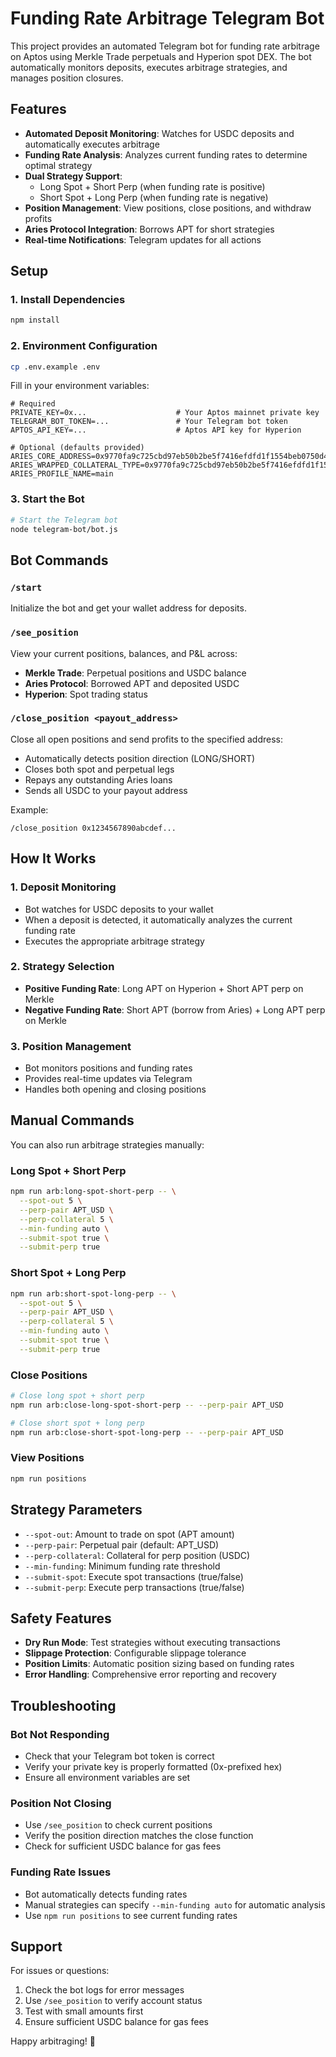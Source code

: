 # Funding Rate Arbitrage Telegram Bot

This project provides an automated Telegram bot for funding rate arbitrage on Aptos using Merkle Trade perpetuals and Hyperion spot DEX. The bot automatically monitors deposits, executes arbitrage strategies, and manages position closures.

## Features

- **Automated Deposit Monitoring**: Watches for USDC deposits and automatically executes arbitrage
- **Funding Rate Analysis**: Analyzes current funding rates to determine optimal strategy
- **Dual Strategy Support**: 
  - Long Spot + Short Perp (when funding rate is positive)
  - Short Spot + Long Perp (when funding rate is negative)
- **Position Management**: View positions, close positions, and withdraw profits
- **Aries Protocol Integration**: Borrows APT for short strategies
- **Real-time Notifications**: Telegram updates for all actions

## Setup

### 1. Install Dependencies

```bash
npm install
```

### 2. Environment Configuration

```bash
cp .env.example .env
```

Fill in your environment variables:

```env
# Required
PRIVATE_KEY=0x...                    # Your Aptos mainnet private key
TELEGRAM_BOT_TOKEN=...               # Your Telegram bot token
APTOS_API_KEY=...                    # Aptos API key for Hyperion

# Optional (defaults provided)
ARIES_CORE_ADDRESS=0x9770fa9c725cbd97eb50b2be5f7416efdfd1f1554beb0750d4dae4c64e860da3
ARIES_WRAPPED_COLLATERAL_TYPE=0x9770fa9c725cbd97eb50b2be5f7416efdfd1f1554beb0750d4dae4c64e860da3::wrapped_coins::WrappedUSDC
ARIES_PROFILE_NAME=main
```

### 3. Start the Bot

```bash
# Start the Telegram bot
node telegram-bot/bot.js
```

## Bot Commands

### `/start`
Initialize the bot and get your wallet address for deposits.

### `/see_position`
View your current positions, balances, and P&L across:
- **Merkle Trade**: Perpetual positions and USDC balance
- **Aries Protocol**: Borrowed APT and deposited USDC
- **Hyperion**: Spot trading status

### `/close_position <payout_address>`
Close all open positions and send profits to the specified address:
- Automatically detects position direction (LONG/SHORT)
- Closes both spot and perpetual legs
- Repays any outstanding Aries loans
- Sends all USDC to your payout address

Example:
```
/close_position 0x1234567890abcdef...
```

## How It Works

### 1. Deposit Monitoring
- Bot watches for USDC deposits to your wallet
- When a deposit is detected, it automatically analyzes the current funding rate
- Executes the appropriate arbitrage strategy

### 2. Strategy Selection
- **Positive Funding Rate**: Long APT on Hyperion + Short APT perp on Merkle
- **Negative Funding Rate**: Short APT (borrow from Aries) + Long APT perp on Merkle

### 3. Position Management
- Bot monitors positions and funding rates
- Provides real-time updates via Telegram
- Handles both opening and closing positions

## Manual Commands

You can also run arbitrage strategies manually:

### Long Spot + Short Perp
```bash
npm run arb:long-spot-short-perp -- \
  --spot-out 5 \
  --perp-pair APT_USD \
  --perp-collateral 5 \
  --min-funding auto \
  --submit-spot true \
  --submit-perp true
```

### Short Spot + Long Perp
```bash
npm run arb:short-spot-long-perp -- \
  --spot-out 5 \
  --perp-pair APT_USD \
  --perp-collateral 5 \
  --min-funding auto \
  --submit-spot true \
  --submit-perp true
```

### Close Positions
```bash
# Close long spot + short perp
npm run arb:close-long-spot-short-perp -- --perp-pair APT_USD

# Close short spot + long perp  
npm run arb:close-short-spot-long-perp -- --perp-pair APT_USD
```

### View Positions
```bash
npm run positions
```

## Strategy Parameters

- `--spot-out`: Amount to trade on spot (APT amount)
- `--perp-pair`: Perpetual pair (default: APT_USD)
- `--perp-collateral`: Collateral for perp position (USDC)
- `--min-funding`: Minimum funding rate threshold
- `--submit-spot`: Execute spot transactions (true/false)
- `--submit-perp`: Execute perp transactions (true/false)

## Safety Features

- **Dry Run Mode**: Test strategies without executing transactions
- **Slippage Protection**: Configurable slippage tolerance
- **Position Limits**: Automatic position sizing based on funding rates
- **Error Handling**: Comprehensive error reporting and recovery

## Troubleshooting

### Bot Not Responding
- Check that your Telegram bot token is correct
- Verify your private key is properly formatted (0x-prefixed hex)
- Ensure all environment variables are set

### Position Not Closing
- Use `/see_position` to check current positions
- Verify the position direction matches the close function
- Check for sufficient USDC balance for gas fees

### Funding Rate Issues
- Bot automatically detects funding rates
- Manual strategies can specify `--min-funding auto` for automatic analysis
- Use `npm run positions` to see current funding rates

## Support

For issues or questions:
1. Check the bot logs for error messages
2. Use `/see_position` to verify account status
3. Test with small amounts first
4. Ensure sufficient USDC balance for gas fees

Happy arbitraging! 🚀